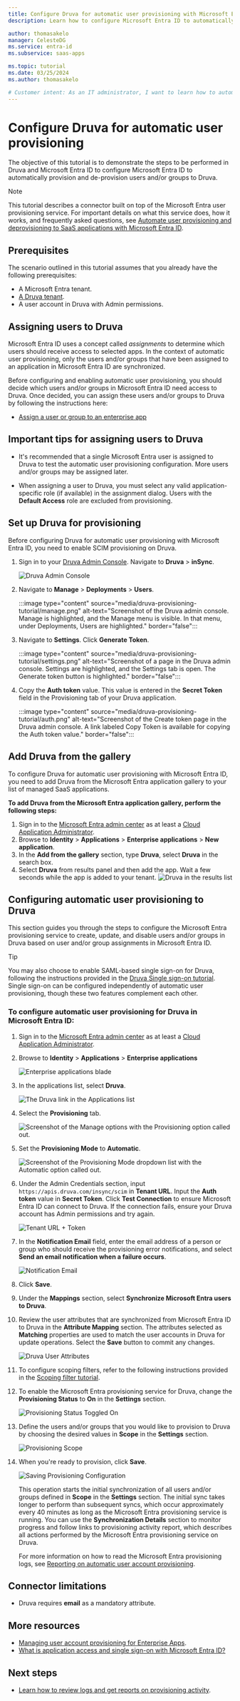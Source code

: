 ```yaml
---
title: Configure Druva for automatic user provisioning with Microsoft Entra ID
description: Learn how to configure Microsoft Entra ID to automatically provision and de-provision user accounts to Druva.

author: thomasakelo
manager: CelesteDG
ms.service: entra-id
ms.subservice: saas-apps

ms.topic: tutorial
ms.date: 03/25/2024
ms.author: thomasakelo

# Customer intent: As an IT administrator, I want to learn how to automatically provision and deprovision user accounts from Microsoft Entra ID to Druva so that I can streamline the user management process and ensure that users have the appropriate access to Druva.
---
```


# Configure Druva for automatic user provisioning

The objective of this tutorial is to demonstrate the steps to be performed in Druva and Microsoft Entra ID to configure Microsoft Entra ID to automatically provision and de-provision users and/or groups to Druva.

> [!NOTE]
> This tutorial describes a connector built on top of the Microsoft Entra user provisioning service. For important details on what this service does, how it works, and frequently asked questions, see [Automate user provisioning and deprovisioning to SaaS applications with Microsoft Entra ID](~/identity/app-provisioning/user-provisioning.md).
>

## Prerequisites

The scenario outlined in this tutorial assumes that you already have the following prerequisites:

* A Microsoft Entra tenant.
* [A Druva tenant](https://www.druva.com/products/pricing-plans/).
* A user account in Druva with Admin permissions.

## Assigning users to Druva

Microsoft Entra ID uses a concept called *assignments* to determine which users should receive access to selected apps. In the context of automatic user provisioning, only the users and/or groups that have been assigned to an application in Microsoft Entra ID are synchronized.

Before configuring and enabling automatic user provisioning, you should decide which users and/or groups in Microsoft Entra ID need access to Druva. Once decided, you can assign these users and/or groups to Druva by following the instructions here:
* [Assign a user or group to an enterprise app](~/identity/enterprise-apps/assign-user-or-group-access-portal.md)

## Important tips for assigning users to Druva

* It's recommended that a single Microsoft Entra user is assigned to Druva to test the automatic user provisioning configuration. More users and/or groups may be assigned later.

* When assigning a user to Druva, you must select any valid application-specific role (if available) in the assignment dialog. Users with the **Default Access** role are excluded from provisioning.

## Set up Druva for provisioning

Before configuring Druva for automatic user provisioning with Microsoft Entra ID, you need to enable SCIM provisioning on Druva.

1. Sign in to your [Druva Admin Console](https://console.druva.com). Navigate to **Druva** > **inSync**.

    ![Druva Admin Console](media/druva-provisioning-tutorial/menubar.png)

2. Navigate to **Manage** > **Deployments** > **Users**.

    :::image type="content" source="media/druva-provisioning-tutorial/manage.png" alt-text="Screenshot of the Druva admin console. Manage is highlighted, and the Manage menu is visible. In that menu, under Deployments, Users are highlighted." border="false":::

3. Navigate to **Settings**. Click **Generate Token**.

    :::image type="content" source="media/druva-provisioning-tutorial/settings.png" alt-text="Screenshot of a page in the Druva admin console. Settings are highlighted, and the Settings tab is open. The Generate token button is highlighted." border="false":::

4. Copy the **Auth token** value. This value is entered in the **Secret Token** field in the Provisioning tab of your Druva application.

    :::image type="content" source="media/druva-provisioning-tutorial/auth.png" alt-text="Screenshot of the Create token page in the Druva admin console. A link labeled Copy Token is available for copying the Auth token value." border="false":::

## Add Druva from the gallery

To configure Druva for automatic user provisioning with Microsoft Entra ID, you need to add Druva from the Microsoft Entra application gallery to your list of managed SaaS applications.

**To add Druva from the Microsoft Entra application gallery, perform the following steps:**

1. Sign in to the [Microsoft Entra admin center](https://entra.microsoft.com) as at least a [Cloud Application Administrator](~/identity/role-based-access-control/permissions-reference.md#cloud-application-administrator).
1. Browse to **Identity** > **Applications** > **Enterprise applications** > **New application**.
1. In the **Add from the gallery** section, type **Druva**, select **Druva** in the search box.
1. Select **Druva** from results panel and then add the app. Wait a few seconds while the app is added to your tenant.
    ![Druva in the results list](common/search-new-app.png)

## Configuring automatic user provisioning to Druva 

This section guides you through the steps to configure the Microsoft Entra provisioning service to create, update, and disable users and/or groups in Druva based on user and/or group assignments in Microsoft Entra ID.

> [!TIP]
> You may also choose to enable SAML-based single sign-on for Druva, following the instructions provided in the [Druva Single sign-on tutorial](druva-tutorial.md). Single sign-on can be configured independently of automatic user provisioning, though these two features complement each other.

<a name='to-configure-automatic-user-provisioning-for-druva-in-azure-ad'></a>

### To configure automatic user provisioning for Druva in Microsoft Entra ID:

1. Sign in to the [Microsoft Entra admin center](https://entra.microsoft.com) as at least a [Cloud Application Administrator](~/identity/role-based-access-control/permissions-reference.md#cloud-application-administrator).
1. Browse to **Identity** > **Applications** > **Enterprise applications**

    ![Enterprise applications blade](common/enterprise-applications.png)

1. In the applications list, select **Druva**.

    ![The Druva link in the Applications list](common/all-applications.png)

3. Select the **Provisioning** tab.

    ![Screenshot of the Manage options with the Provisioning option called out.](common/provisioning.png)

4. Set the **Provisioning Mode** to **Automatic**.

    ![Screenshot of the Provisioning Mode dropdown list with the Automatic option called out.](common/provisioning-automatic.png)

5. Under the Admin Credentials section, input `https://apis.druva.com/insync/scim` in **Tenant URL**. Input the **Auth token** value in **Secret Token**. Click **Test Connection** to ensure Microsoft Entra ID can connect to Druva. If the connection fails, ensure your Druva account has Admin permissions and try again.

    ![Tenant URL + Token](common/provisioning-testconnection-tenanturltoken.png)

6. In the **Notification Email** field, enter the email address of a person or group who should receive the provisioning error notifications, and select **Send an email notification when a failure occurs**.

    ![Notification Email](common/provisioning-notification-email.png)

7. Click **Save**.

8. Under the **Mappings** section, select **Synchronize Microsoft Entra users to Druva**.

9. Review the user attributes that are synchronized from Microsoft Entra ID to Druva in the **Attribute Mapping** section. The attributes selected as **Matching** properties are used to match the user accounts in Druva for update operations. Select the **Save** button to commit any changes.

    ![Druva User Attributes](media/druva-provisioning-tutorial/userattribute.png)


10. To configure scoping filters, refer to the following instructions provided in the [Scoping filter tutorial](~/identity/app-provisioning/define-conditional-rules-for-provisioning-user-accounts.md).

11. To enable the Microsoft Entra provisioning service for Druva, change the **Provisioning Status** to **On** in the **Settings** section.

    ![Provisioning Status Toggled On](common/provisioning-toggle-on.png)

12. Define the users and/or groups that you would like to provision to Druva by choosing the desired values in **Scope** in the **Settings** section.

    ![Provisioning Scope](common/provisioning-scope.png)

13. When you're ready to provision, click **Save**.

    ![Saving Provisioning Configuration](common/provisioning-configuration-save.png)

    This operation starts the initial synchronization of all users and/or groups defined in **Scope** in the **Settings** section. The initial sync takes longer to perform than subsequent syncs, which occur approximately every 40 minutes as long as the Microsoft Entra provisioning service is running. You can use the **Synchronization Details** section to monitor progress and follow links to provisioning activity report, which describes all actions performed by the Microsoft Entra provisioning service on Druva.

    For more information on how to read the Microsoft Entra provisioning logs, see [Reporting on automatic user account provisioning](~/identity/app-provisioning/check-status-user-account-provisioning.md).

## Connector limitations

* Druva requires **email** as a mandatory attribute. 

## More resources

* [Managing user account provisioning for Enterprise Apps](~/identity/app-provisioning/configure-automatic-user-provisioning-portal.md).
* [What is application access and single sign-on with Microsoft Entra ID?](~/identity/enterprise-apps/what-is-single-sign-on.md)

## Next steps

* [Learn how to review logs and get reports on provisioning activity](~/identity/app-provisioning/check-status-user-account-provisioning.md).

